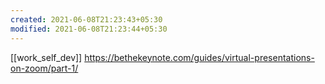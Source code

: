 ```yaml
---
created: 2021-06-08T21:23:43+05:30
modified: 2021-06-08T21:23:44+05:30
---
```

[[work_self_dev]]
https://bethekeynote.com/guides/virtual-presentations-on-zoom/part-1/
